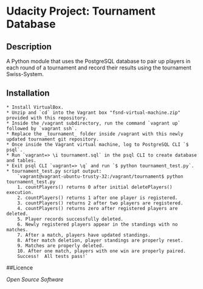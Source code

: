 # Udacity Project: Tournament Database

## Description

A Python module that uses the PostgreSQL database to pair up players in each round of a tournament
and record their results using the tournament Swiss-System.

## Installation

	* Install VirtualBox.
	* Unzip and `cd` into the Vagrant box "fsnd-virtual-machine.zip" provided with this repository.
	* Inside the /vagrant subdirectory, run the command `vagrant up` followed by `vagrant ssh`.
	* Replace the _tournament_ folder inside /vagrant with this newly updated tournament git repository.
	* Once inside the Vagrant virtual machine, log to PostgreSQL CLI `$ psql`.
	* Run `vagrant=> \i tournament.sql` in the psql CLI to create database and tables.
	* Exit psql CLI `vagrant=> \q` and run `$ python tournament_test.py`.
	* tournament_test.py script output:
		`vagrant@vagrant-ubuntu-trusty-32:/vagrant/tournament$ python tournament_test.py 
		1. countPlayers() returns 0 after initial deletePlayers() execution.
		2. countPlayers() returns 1 after one player is registered.
		3. countPlayers() returns 2 after two players are registered.
		4. countPlayers() returns zero after registered players are deleted.
		5. Player records successfully deleted.
		6. Newly registered players appear in the standings with no matches.
		7. After a match, players have updated standings.
		8. After match deletion, player standings are properly reset.
		9. Matches are properly deleted.
		10. After one match, players with one win are properly paired.
		Success!  All tests pass!`
 
##Licence

_Open Source Software_
